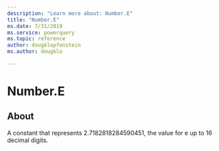 ```yaml
---
description: "Learn more about: Number.E"
title: "Number.E"
ms.date: 7/31/2019
ms.service: powerquery
ms.topic: reference
author: dougklopfenstein
ms.author: dougklo

---
```

# Number.E

## About

A constant that represents 2.7182818284590451, the value for e up to 16 decimal digits.
